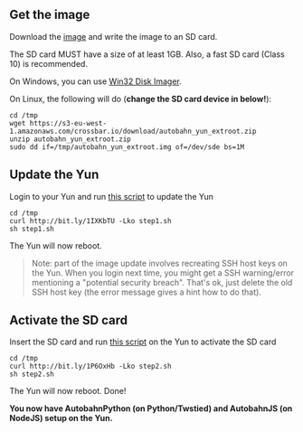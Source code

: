 ## Get the image

Download the [image](https://s3-eu-west-1.amazonaws.com/crossbar.io/download/autobahn_yun_extroot.zip) and write the image to an SD card.

The SD card MUST have a size of at least 1GB. Also, a fast SD card (Class 10) is recommended.

On Windows, you can use [Win32 Disk Imager](http://sourceforge.net/projects/win32diskimager/).

On Linux, the following will do (**change the SD card device in below!**):

```console
cd /tmp
wget https://s3-eu-west-1.amazonaws.com/crossbar.io/download/autobahn_yun_extroot.zip
unzip autobahn_yun_extroot.zip
sudo dd if=/tmp/autobahn_yun_extroot.img of=/dev/sde bs=1M
```

## Update the Yun

Login to your Yun and run [this script](https://raw.githubusercontent.com/crossbario/crossbarexamples/master/iotcookbook/device/yun/quickinstall/step1.sh) to update the Yun

```console
cd /tmp
curl http://bit.ly/1IXKbTU -Lko step1.sh
sh step1.sh
```

The Yun will now reboot.

> Note: part of the image update involves recreating SSH host keys on the Yun. When you login next time, you might get a SSH warning/error mentioning a "potential security breach". That's ok, just delete the old SSH host key (the error message gives a hint how to do that).


## Activate the SD card

Insert the SD card and run [this script](https://raw.githubusercontent.com/crossbario/crossbarexamples/master/iotcookbook/device/yun/quickinstall/step2.sh) on the Yun to activate the SD card

```console
cd /tmp
curl http://bit.ly/1P6OxHb -Lko step2.sh
sh step2.sh
```

The Yun will now reboot. Done!

**You now have AutobahnPython (on Python/Twstied) and AutobahnJS (on NodeJS) setup on the Yun.**

